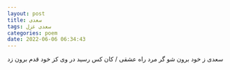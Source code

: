 ```yaml
---
layout: post
title: سعدی
tags: سعدی غزل
categories: poem
date: 2022-06-06 06:34:43
---
```


سعدی ز خود برون شو گر مرد راه عشقی / کان کس رسید در وی کز خود قدم برون زد
